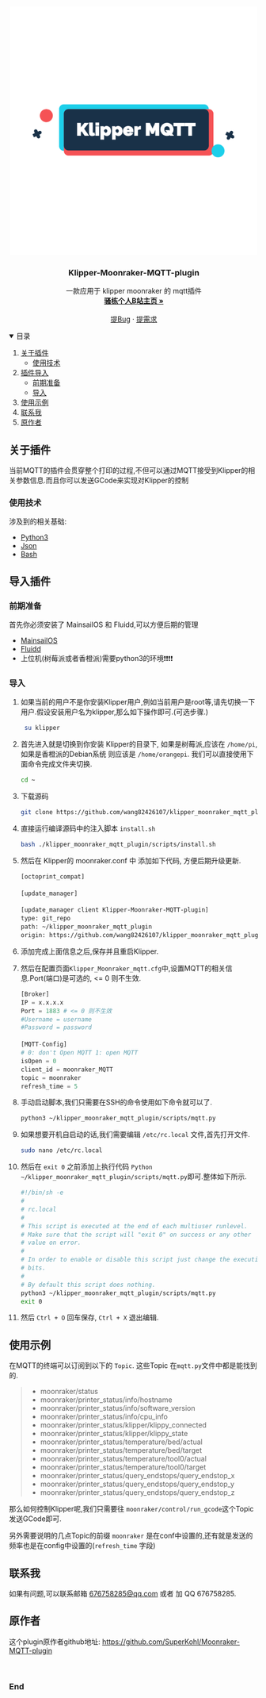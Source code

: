 <!-- PROJECT LOGO -->
<br />
<p align="center">
  <a href="https://github.com/wang82426107/klipper_moonraker_mqtt_plugin">
    <img src="https://github.com/wang82426107/klipper_moonraker_mqtt_plugin/blob/master/img/LOGO.png" alt="Logo" width="500" height="500">
  </a>

  <h3 align="center">Klipper-Moonraker-MQTT-plugin</h3>

  <p align="center">
    一款应用于 klipper moonraker 的 mqtt插件
    <br />
    <a href="https://space.bilibili.com/123363171?spm_id_from=333.337.0.0"><strong>骚栋个人B站主页 »</strong></a>
    <br />
    <br />
    <a href="https://github.com/wang82426107/klipper_moonraker_mqtt_plugin/issues">提Bug</a>
    ·
    <a href="https://github.com/wang82426107/klipper_moonraker_mqtt_plugin/issues">提需求</a>
  </p>
</p>


<!-- 目录 -->
<details open="open">
  <summary>目录</summary>
  <ol>
    <li>
      <a href="#关于插件">关于插件</a>
      <ul>
        <li><a href="#使用技术">使用技术</a></li>
      </ul>
    </li>
    <li>
      <a href="#导入插件">插件导入</a>
      <ul>
        <li><a href="#前期准备">前期准备</a></li>
        <li><a href="#导入">导入</a></li>
      </ul>
    </li>
    <li><a href="#使用示例">使用示例</a></li>
    <li><a href="#联系我">联系我</a></li>
    <li><a href="#原作者">原作者</a></li>
  </ol>
</details>



<!-- About-Project -->
## 关于插件

当前MQTT的插件会贯穿整个打印的过程,不但可以通过MQTT接受到Klipper的相关参数信息.而且你可以发送GCode来实现对Klipper的控制

### 使用技术

涉及到的相关基础:
* [Python3](https://www.python.org/)
* [Json](https://www.json.org/)
* [Bash](https://www.gnu.org/software/bash/)

<!-- Import -->
## 导入插件

### 前期准备

首先你必须安装了 MainsailOS 和 Fluidd,可以方便后期的管理
* [MainsailOS](https://github.com/meteyou/mainsail)
* [Fluidd](https://github.com/cadriel/fluidd)
* 上位机(树莓派或者香橙派)需要python3的环境❗️❗️❗️❗️

### 导入

1. 如果当前的用户不是你安装Klipper用户,例如当前用户是root等,请先切换一下用户.假设安装用户名为klipper,那么如下操作即可.(可选步骤.)

   ```sh
    su klipper
   ```
2. 首先进入就是切换到你安装 Klipper的目录下, 如果是树莓派,应该在 `/home/pi`,如果是香橙派的Debian系统 则应该是 `/home/orangepi`. 我们可以直接使用下面命令完成文件夹切换.

   ```sh
   cd ~
   ```
3. 下载源码
    ```sh
   git clone https://github.com/wang82426107/klipper_moonraker_mqtt_plugin.git
   ```
4. 直接运行编译源码中的注入脚本 `install.sh`
	```sh
   bash ./klipper_moonraker_mqtt_plugin/scripts/install.sh
   ```

5. 然后在 Klipper的 moonraker.conf 中 添加如下代码, 方便后期升级更新.


	```sh
    [octoprint_compat]

    [update_manager]

    [update_manager client Klipper-Moonraker-MQTT-plugin]
    type: git_repo
    path: ~/klipper_moonraker_mqtt_plugin
    origin: https://github.com/wang82426107/klipper_moonraker_mqtt_plugin.git
    ```

6. 添加完成上面信息之后,保存并且重启Klipper.
7. 然后在配置页面`Klipper_Moonraker_mqtt.cfg`中,设置MQTT的相关信息.Port(端口)是可选的,  <= 0 则不生效.

	``` Python
    [Broker]
    IP = x.x.x.x
    Port = 1883 # <= 0 则不生效
    #Username = username
    #Password = password

    [MQTT-Config]
    # 0: don't Open MQTT 1: open MQTT
    isOpen = 0 
    client_id = moonraker_MQTT
    topic = moonraker
    refresh_time = 5
    ```

8. 手动启动脚本,我们只需要在SSH的命令使用如下命令就可以了.

	``` sh
    python3 ~/klipper_moonraker_mqtt_plugin/scripts/mqtt.py
    ```


9. 如果想要开机自启动的话,我们需要编辑 `/etc/rc.local` 文件,首先打开文件.

	``` sh
    sudo nano /etc/rc.local
    ```
10. 然后在 `exit 0` 之前添加上执行代码 `Python ~/klipper_moonraker_mqtt_plugin/scripts/mqtt.py`即可.整体如下所示.

	``` sh
    #!/bin/sh -e
    #
    # rc.local
    #
    # This script is executed at the end of each multiuser runlevel.
    # Make sure that the script will "exit 0" on success or any other
    # value on error.
    #
    # In order to enable or disable this script just change the execution
    # bits.
    #
    # By default this script does nothing.
    python3 ~/klipper_moonraker_mqtt_plugin/scripts/mqtt.py
    exit 0
    ```
11. 然后 `Ctrl + O` 回车保存, `Ctrl + X` 退出编辑.

<!-- 使用 -->
## 使用示例

在MQTT的终端可以订阅到以下的 `Topic`. 这些Topic 在`mqtt.py`文件中都是能找到的.

> * moonraker/status
> * moonraker/printer_status/info/hostname
> * moonraker/printer_status/info/software_version
> * moonraker/printer_status/info/cpu_info
> * moonraker/printer_status/klipper/klippy_connected
> * moonraker/printer_status/klipper/klippy_state
> * moonraker/printer_status/temperature/bed/actual
> * moonraker/printer_status/temperature/bed/target
> * moonraker/printer_status/temperature/tool0/actual
> * moonraker/printer_status/temperature/tool0/target
> * moonraker/printer_status/query_endstops/query_endstop_x
> * moonraker/printer_status/query_endstops/query_endstop_y
> * moonraker/printer_status/query_endstops/query_endstop_z

那么如何控制Klipper呢,我们只需要往 `moonraker/control/run_gcode`这个Topic 发送GCode即可.

另外需要说明的几点Topic的前缀 `moonraker` 是在conf中设置的,还有就是发送的频率也是在config中设置的(`refresh_time` 字段)

<!-- 使用 -->
## 联系我

如果有问题,可以联系邮箱 676758285@qq.com 或者 加 QQ 676758285.

<!-- 使用 -->
## 原作者

这个plugin原作者github地址: https://github.com/SuperKohl/Moonraker-MQTT-plugin

<br>

### End
